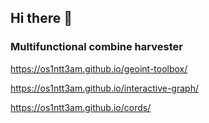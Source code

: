 ## Hi there 👋
### Multifunctional combine harvester
https://os1ntt3am.github.io/geoint-toolbox/

https://os1ntt3am.github.io/interactive-graph/

https://os1ntt3am.github.io/cords/
